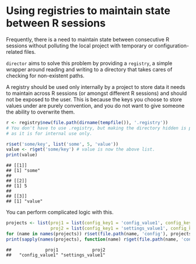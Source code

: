 <!--
%\VignetteEngine{knitr}
%\VignetteIndexEntry{Using registries to maintain state between R sessions}
-->



# Using registries to maintain state between R sessions

Frequently, there is a need to maintain state between consecutive R sessions without
polluting the local project with temporary or configuration-related files. 

`director` aims to solve this problem by providing a `registry`, a simple wrapper
around reading and writing to a directory that takes cares of checking for non-existent paths.

A registry should be used only internally by a project to store data it needs to maintain
across R sessions (or amongst different R sessions) and should not be exposed to the user.
This is because the keys you choose to store values under are purely convention, and you
do not want to give someone the ability to overwrite them.


```r
r <- registry$new(file.path(dirname(tempfile()), '.registry'))
# You don't have to use .registry, but making the directory hidden is preferable
# as it is for internal use only.

r$set('some/key', list('some', 5, 'value'))
value <- r$get('some/key') # value is now the above list.
print(value)
```

```
## [[1]]
## [1] "some"
## 
## [[2]]
## [1] 5
## 
## [[3]]
## [1] "value"
```

You can perform complicated logic with this.


```r
projects <- list(proj1 = list(config_key1 = 'config_value1', config_key2 = 'config_value2'),
                 proj2 = list(config_key1 = 'settings_value1', config_key2 = 'settings_value2'))
for (name in names(projects)) r$set(file.path(name, 'config'), projects[[name]])
print(sapply(names(projects), function(name) r$get(file.path(name, 'config'))$config_key1))
```

```
##             proj1             proj2 
##   "config_value1" "settings_value1"
```
